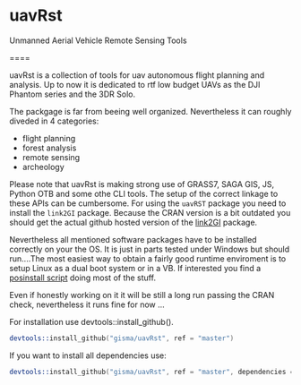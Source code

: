 # uavRst
Unmanned Aerial Vehicle Remote Sensing Tools

====

uavRst is a collection of tools for uav autonomous flight planning and analysis. Up to now it is dedicated to rtf low budget UAVs as the DJI Phantom series and the 3DR Solo.

The packgage is far from beeing well organized. Nevertheless it can roughly diveded in 4  categories:

  * flight planning 
  * forest analysis
  * remote sensing 
  * archeology


Please note that uavRst is making strong use of  GRASS7, SAGA GIS, JS, Python OTB and some othe CLI tools. The setup  of the correct linkage to these APIs can be cumbersome. For using the ```uavRST``` package you need to install the  ```link2GI``` package. Because the CRAN version is a bit outdated you should get the actual github hosted version of the [link2GI](https://github.com/gisma/link2GI/blob/master/README.md) package. 

Nevertheless all mentioned software packages have to be installed correctly on your the OS. It is just in parts tested under Windows but should run....The most easiest way to obtain a fairly good runtime enviroment is to setup Linux as a dual boot system or in a VB. If interested you find a [posinstall script](http://giswerk.org/doku.php?do=export_code&id=tutorials:softgis:xubuntu:xubuntugis&codeblock=0setup) doing most of the stuff.


Even if honestly working on it it will be still a long run passing the CRAN check, nevertheless it runs fine for now ...

For installation use devtools::install_github().

```S
devtools::install_github("gisma/uavRst", ref = "master")
```

If you want to install all dependencies use:

```S
devtools::install_github("gisma/uavRst", ref = "master", dependencies = TRUE)
```
